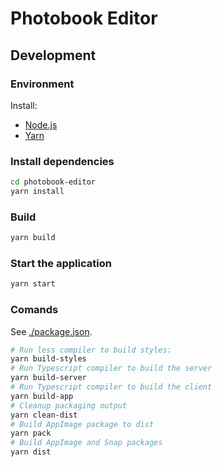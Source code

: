 # Photobook Editor

## Development

### Environment

Install:

* [Node.js](https://nodejs.org/en/download/)
* [Yarn](https://classic.yarnpkg.com/en/docs/install)

### Install dependencies

```sh
cd photobook-editor
yarn install
```

### Build

```sh
yarn build
```

### Start the application

```sh
yarn start
```

### Comands

See [./package.json](package.json).

```sh
# Run less compiler to build styles:
yarn build-styles
# Run Typescript compiler to build the server
yarn build-server
# Run Typescript compiler to build the client
yarn build-app
# Cleanup packaging output
yarn clean-dist
# Build AppImage package to dist
yarn pack
# Build AppImage and Snap packages
yarn dist
```
